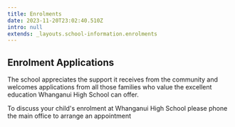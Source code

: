 ```yaml
---
title: Enrolments
date: 2023-11-20T23:02:40.510Z
intro: null
extends: _layouts.school-information.enrolments
---
```

## Enrolment Applications

The school appreciates the support it receives from the community and welcomes applications from all those families who value the excellent education Whanganui High School can offer.

To discuss your child's enrolment at Whanganui High School please phone the main office to arrange an appointment